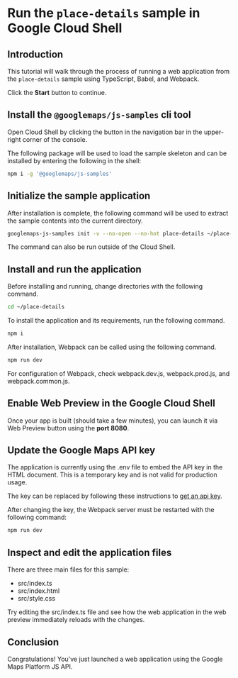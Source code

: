 # Run the `place-details` sample in Google Cloud Shell

<walkthrough-tutorial-duration duration="10"/>

## Introduction

This tutorial will walk through the process of running a web application from
the `place-details` sample using TypeScript, Babel, and Webpack.

Click the **Start** button to continue.

## Install the `@googlemaps/js-samples` cli tool

Open Cloud Shell by clicking the
<walkthrough-cloud-shell-icon></walkthrough-cloud-shell-icon> button in the
navigation bar in the upper-right corner of the console.

The following package will be used to load the sample skeleton and can be
installed by entering the following in the shell:

```bash
npm i -g '@googlemaps/js-samples'
```

## Initialize the sample application

After installation is complete, the following command will be used to extract
the sample contents into the current directory.

```bash
googlemaps-js-samples init -v --no-open --no-hot place-details ~/place-details
```

The command can also be run outside of the Cloud Shell.

## Install and run the application

Before installing and running, change directories with the following command.

```bash
cd ~/place-details
```

To install the application and its requirements, run the following command.

```bash
npm i
```

After installation, Webpack can be called using the following command.

```bash
npm run dev
```

For configuration of Webpack, check
<walkthrough-editor-open-file filePath="~/place-details/webpack.dev.js">webpack.dev.js</walkthrough-editor-open-file>,
<walkthrough-editor-open-file filePath="~/place-details/webpack.prod.js">webpack.prod.js</walkthrough-editor-open-file>,
and
<walkthrough-editor-open-file filePath="~/place-details/webpack.common.js">webpack.common.js</walkthrough-editor-open-file>.

## Enable Web Preview in the Google Cloud Shell

Once your app is built (should take a few minutes), you can launch it via
<walkthrough-spotlight-pointer target="cloudshell" spotlightId="devshell-web-preview-button">Web
Preview button</walkthrough-spotlight-pointer> using the **port 8080**.

## Update the Google Maps API key

The application is currently using the
<walkthrough-editor-open-file filePath="~/place-details/.env">.env</walkthrough-editor-open-file>
file to embed the API key in the HTML document. This is a temporary key and is
not valid for production usage.

The key can be replaced by following these instructions to
[get an api key](https://developers.google.com/maps/documentation/javascript/get-api-key).

After changing the key, the Webpack server must be restarted with the following
command:

```bash
npm run dev
```

## Inspect and edit the application files

There are three main files for this sample:

*   <walkthrough-editor-open-file filePath="~/place-details/src/index.ts">src/index.ts</walkthrough-editor-open-file>
*   <walkthrough-editor-open-file filePath="~/place-details/src/index.html">src/index.html</walkthrough-editor-open-file>
*   <walkthrough-editor-open-file filePath="~/place-details/src/style.css">src/style.css</walkthrough-editor-open-file>

Try editing the <walkthrough-editor-open-file filePath="~/place-details/src/index.ts">src/index.ts</walkthrough-editor-open-file> file and see how the web application in the web preview immediately reloads with the changes.

## Conclusion

<walkthrough-conclusion-trophy></walkthrough-conclusion-trophy>

Congratulations! You've just launched a web application using the Google Maps
Platform JS API.
